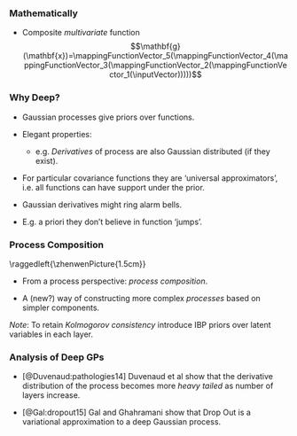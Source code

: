 ### Mathematically

-   Composite *multivariate* function
    $$\mathbf{g}(\mathbf{x})=\mappingFunctionVector_5(\mappingFunctionVector_4(\mappingFunctionVector_3(\mappingFunctionVector_2(\mappingFunctionVector_1(\inputVector)))))$$

### Why Deep?

-   Gaussian processes give priors over functions.

-   Elegant properties:

    -   e.g. *Derivatives* of process are also Gaussian distributed (if
        they exist).

-   For particular covariance functions they are ‘universal
    approximators’, i.e. all functions can have support under the prior.

-   Gaussian derivatives might ring alarm bells.

-   E.g. a priori they don’t believe in function ‘jumps’.

### Process Composition

\raggedleft{\zhenwenPicture{1.5cm}}

-   From a process perspective: *process composition*.

-   A (new?) way of constructing more complex *processes* based on
    simpler components.

*Note*: To retain *Kolmogorov consistency* introduce IBP priors over
latent variables in each layer.

### Analysis of Deep GPs

-   [@Duvenaud:pathologies14] Duvenaud et al show that the derivative
    distribution of the process becomes more *heavy tailed* as number of
    layers increase.

-   [@Gal:dropout15] Gal and Ghahramani show that Drop Out is a
    variational approximation to a deep Gaussian process.


